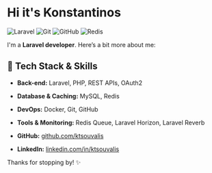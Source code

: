 # Hi it's Konstantinos

![Laravel](https://img.shields.io/badge/Laravel-FFFFFF?style=flat-square&logo=laravel&logoColor=red)
![Git](https://img.shields.io/badge/Git-FFFFFF?style=flat-square&logo=git&logoColor=red)
![GitHub](https://img.shields.io/badge/GitHub-181717?style=flat-square&logo=github&logoColor=white)
![Redis](https://img.shields.io/badge/Redis-DC382D?style=flat-square&logo=redis&logoColor=white)

I'm a **Laravel developer**. Here’s a bit more about me:

## 🔧 Tech Stack & Skills
- **Back-end:** Laravel, PHP, REST APIs, OAuth2
- **Database & Caching:** MySQL, Redis
- **DevOps:** Docker, Git, GitHub
- **Tools & Monitoring:** Redis Queue, Laravel Horizon, Laravel Reverb

- **GitHub:** [github.com/ktsouvalis](https://github.com/ktsouvalis)
- **LinkedIn:** [linkedin.com/in/ktsouvalis](https://www.linkedin.com/in/ktsouvalis/)

Thanks for stopping by! ✨

